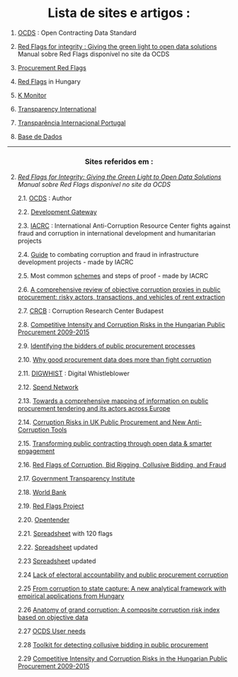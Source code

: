 <h1><center> Lista de sites e artigos : </h1>

1. [OCDS](https://www.open-contracting.org/) : Open Contracting Data Standard 

2. [Red Flags for integrity : Giving the green light to open data solutions](https://www.open-contracting.org/wp-content/uploads/2016/11/OCP2016-Red-flags-for-integrityshared-1.pdf) Manual sobre Red Flags disponível no site da OCDS 

3. [Procurement Red Flags](https://redflags.ai/)

4. [Red Flags](https://www.redflags.eu/) in Hungary

5. [K Monitor](https://k-monitor.hu/home)

6. [Transparency International](https://www.transparency.org/)

7. [Transparência Internacional Portugal](https://transparencia.pt/)

8. [Base de Dados](https://www.base.gov.pt/base4)


***

<h3><center> Sites referidos em : </h3>

2. *[Red Flags for Integrity: Giving the Green Light to Open Data Solutions](https://www.open-contracting.org/wp-content/uploads/2016/11/OCP2016-Red-flags-for-integrityshared-1.pdf) Manual sobre Red Flags disponível no site da OCDS*


    2.1. [OCDS](https://www.open-contracting.org/) : Author

    2.2. [Development Gateway](https://developmentgateway.org/)

    2.3. [IACRC](https://iacrc.org/training-courses/) : International Anti-Corruption Resource Center fights against fraud and corruption in international development and humanitarian projects
    
    2.4. [Guide](https://guide.iacrc.org/) to combating corruption and fraud in infrastructure development projects - made by IACRC
   
   2.5. Most common [schemes](https://guide.iacrc.org/proof-of-common-schemes/) and steps of proof - made by IACRC
  
    2.6. [A comprehensive review of objective corruption proxies in public procurement: risky actors, transactions, and vehicles of rent extraction](https://digiwhist.eu/wp-content/uploads/2016/08/GTI_WP2016_3_Fazekas-Cingolani-Toth_Conceptualising-PP-corr_160821.pdf)
 
    2.7. [CRCB](https://www.crcb.eu/) : Corruption Research Center Budapest

    2.8. [Competitive Intensity and Corruption Risks in the Hungarian Public Procurement 2009-2015](https://www.crcb.eu/wp-content/uploads/2016/08/crcb_2016_ijtoth_mhajdu_competitive_intensity_160820_.pdf)

    2.9. [Identifying the bidders of public procurement processes](https://okfn.de/blog/2016/06/who-has-won-the-contract/)

    2.10. [Why good procurement data does more than fight corruption](https://www.openopps.com/blog/post/21/why-good-procurement-data-does-more-than-fight-corruption/)

    2.11. [DIGWHIST](https://digiwhist.eu/) : Digital Whistleblower

    2.12. [Spend Network](https://spendnetwork.com/)

    2.13. [Towards a comprehensive mapping of information on public procurement tendering and its actors across Europe](https://digiwhist.eu/publications/towards-a-comprehensive-mapping-of-information-on-public-procurement-tendering-and-its-actors-across-europe/)

    2.14. [Corruption Risks in UK Public Procurement and New Anti-Corruption Tools](https://www.govtransparency.eu/wp-content/uploads/2016/10/Fazekas-David-Barrett_Public-procurement-review_public_151113.pdf)

    2.15. [Transforming public contracting through open data & smarter engagement](https://www.open-contracting.org/what-is-open-contracting/)

    2.16. [Red Flags of Corruption, Bid Rigging, Collusive Bidding, and Fraud](https://guide.iacrc.org/the-red-flags-of-corruption-bid-rigging-collusive-bidding-and-fraud/)


    2.17. [Government Transparency Institute](https://guide.iacrc.org/the-red-flags-of-corruption-bid-rigging-collusive-bidding-and-fraud/)

    2.18. [World Bank](https://bpp.worldbank.org/)

    2.19. [Red Flags Project](https://www.redflags.eu/)

    2.20. [Opentender](https://opentender.eu/start)

    2.21. [Spreadsheet](https://docs.google.com/spreadsheets/d/19OTpHcl92GHixsX31IfpDbs-jCnNr9KyDqu1cr38xsY/edit#gid=0) with 120 flags

    2.22. [Spreadsheet](https://docs.google.com/spreadsheets/d/12PFkUlQH09jQvcnORjcbh9-8d-NnIuk4mAQwdGiXeSM/edit#gid=656314485) updated

    2.23 [Spreadsheet](https://docs.google.com/spreadsheets/d/12PFkUlQH09jQvcnORjcbh9-8d-NnIuk4mAQwdGiXeSM/edit#gid=656314485) updated 

    2.24 [Lack of electoral accountability and public procurement corruption](https://docs.google.com/document/d/14sKj037Mn93k__CVIgzfLaUMmwufa67_fyWIGLU6Vog/edit)

    2.25 [From corruption to state capture: A new analytical framework with empirical applications from Hungary](https://www.crcb.eu/wp-content/uploads/2014/11/Fazekas-Toth_State_capture_PP_2014Nov.pdf)

    2.26 [Anatomy of grand corruption: A composite corruption risk index based on objective data](https://www.crcb.eu/wp-content/uploads/2013/12/Fazekas-Toth-King_Composite-indicator_v2_2013.pdf)

    2.27 [OCDS User needs](https://standard.open-contracting.org/latest/en/guidance/design/user_needs/#value-for-money-in-procurement)

    2.28 [Toolkit for detecting collusive bidding in public procurement](https://www.crcb.eu/wp-content/uploads/2015/04/Toth-et-al_CRCB_WP_v2_150413.pdf)

    2.29 [Competitive Intensity and Corruption Risks in the Hungarian Public Procurement 2009-2015](https://www.crcb.eu/wp-content/uploads/2016/08/crcb_2016_ijtoth_mhajdu_competitive_intensity_160820_.pdf)





